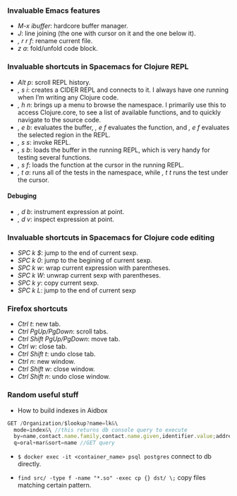 ### Invaluable Emacs features
* _M-x ibuffer_: hardcore buffer manager.
* _J_: line joining (the one with cursor on it and the one below it).
* _, r r f_: rename current file.
* _z a_: fold/unfold code block.
### Invaluable shortcuts in Spacemacs for Clojure REPL
* _Alt p_: scroll REPL history.
* _, s i_: creates a CIDER REPL and connects to it. I always have one running when I’m writing any Clojure code.
* _, h n_: brings up a menu to browse the namespace. I primarily use this to access Clojure.core, to see a list of available functions, and to quickly navigate to the source code.
* _, e b_: evaluates the buffer, _, e f_ evaluates the function, and _, e f_ evaluates the selected region in the REPL.
* _, s s_: invoke REPL.
* _, s b_: loads the buffer in the running REPL, which is very handy for testing several functions.
* _, s f_: loads the function at the cursor in the running REPL.
* _, t a_: runs all of the tests in the namespace, while _, t t_ runs the test under the cursor.
#### Debuging
* _, d b_: instrument expression at point.
* _, d v_: inspect expression at point.
### Invaluable shortcuts in Spacemacs for Clojure code editing
* _SPC k $_: jump to the end of current sexp.
* _SPC k 0_: jump to the begining of current sexp.
* _SPC k w_: wrap current expression with parentheses.
* _SPC k W_: unwrap current sexp with parentheses.
* _SPC k y_: copy current sexp.
* _SPC k L_: jump to the end of current sexp
### Firefox shortcuts
* _Ctrl t_: new tab.
* _Ctrl PgUp/PgDown_: scroll tabs.
* _Ctrl Shift PgUp/PgDown_: move tab.
* _Ctrl w_: close tab.
* _Ctrl Shift t_: undo close tab.
* _Ctrl n_: new window.
* _Ctrl Shift w_: close window.
* _Ctrl Shift n_: undo close window.
### Random useful stuff

* How to build indexes in Aidbox
```js
GET /Organization/$lookup?name=lk&\
  mode=index&\ //this returns db console query to execute
  by=name,contact.name.family,contact.name.given,identifier.value;address.city,address.state,type.text;address.line&\ //these are indexed fields
  q=oral+mar&sort=name //GET query
```
  
* ```$ docker exec -it <container_name> psql postgres``` connect to db directly.

* ```find src/ -type f -name "*.so" -exec cp {} dst/ \;``` copy files matching certain pattern.

